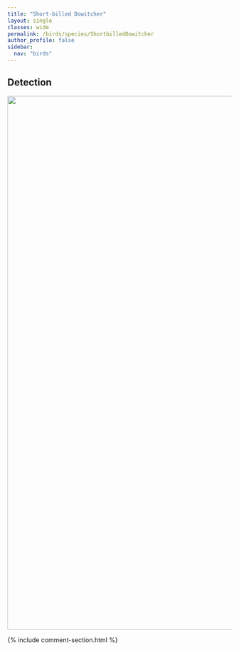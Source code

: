 ```yaml
---
title: "Short-billed Dowitcher"
layout: single
classes: wide
permalink: /birds/species/ShortbilledDowitcher
author_profile: false
sidebar:
  nav: "birds"
---
```


<h2>Detection</h2>

<a href="https://drive.google.com/uc?export=view&id=1SJ0JbdrS6AUQ5BPrWmSMLCmn9itKG6LZ">
<img src="https://drive.google.com/uc?export=view&id=1SJ0JbdrS6AUQ5BPrWmSMLCmn9itKG6LZ" height = "1200" width = "800">
</a>

{% include comment-section.html %}
